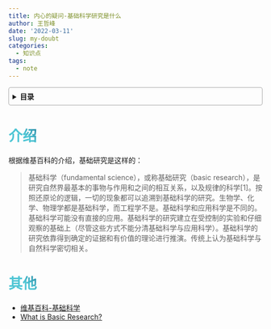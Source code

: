 ```yaml
---
title: 内心的疑问-基础科学研究是什么
author: 王哲峰
date: '2022-03-11'
slug: my-doubt
categories:
  - 知识点
tags:
  - note
---
```


<style>
h1 {
  background-color: #2B90B6;
  background-image: linear-gradient(45deg, #4EC5D4 10%, #146b8c 20%);
  background-size: 100%;
  -webkit-background-clip: text;
  -moz-background-clip: text;
  -webkit-text-fill-color: transparent;
  -moz-text-fill-color: transparent;
}
h2 {
  background-color: #2B90B6;
  background-image: linear-gradient(45deg, #4EC5D4 10%, #146b8c 20%);
  background-size: 100%;
  -webkit-background-clip: text;
  -moz-background-clip: text;
  -webkit-text-fill-color: transparent;
  -moz-text-fill-color: transparent;
}

details {
    border: 1px solid #aaa;
    border-radius: 4px;
    padding: .5em .5em 0;
}

summary {
    font-weight: bold;
    margin: -.5em -.5em 0;
    padding: .5em;
}

details[open] {
    padding: .5em;
}

details[open] summary {
    border-bottom: 1px solid #aaa;
    margin-bottom: .5em;
}
</style>


<details><summary>目录</summary><p>

- [介绍](#介绍)
- [其他](#其他)
</p></details><p></p>

# 介绍

根据维基百科的介绍，基础研究是这样的：

> 基础科学（fundamental science），或称基础研究（basic research），是研究自然界最基本的事物与作用和之间的相互关系，以及规律的科学[1]。按照还原论的逻辑，一切的现象都可以追溯到基础科学的研究。生物学、化学、物理学都是基础科学，而工程学不是。基础科学和应用科学是不同的。基础科学可能没有直接的应用。基础科学的研究建立在受控制的实验和仔细观察的基础上（尽管这些方式不能分清基础科学与应用科学）。基础科学的研究依靠得到确定的证据和有价值的理论进行推演。传统上认为基础科学与自然科学密切相关。

# 其他




- [维基百科-基础科学](https://zh.wikipedia.org/wiki/%E5%9F%BA%E7%A1%80%E7%A7%91%E5%AD%A6)
- [What is Basic Research?](https://www.nsf.gov/pubs/1953/annualreports/ar_1953_sec6.pdf)